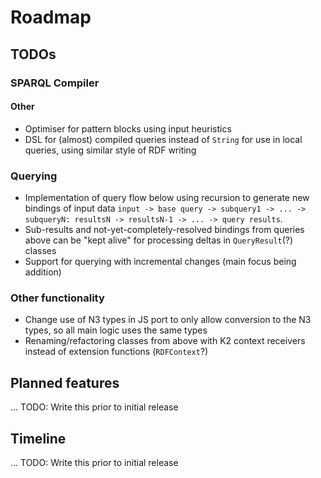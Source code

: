 # Roadmap
## TODOs
### SPARQL Compiler
#### Other
* Optimiser for pattern blocks using input heuristics
* DSL for (almost) compiled queries instead of `String` for use in local queries, using similar style of RDF writing
### Querying
* Implementation of query flow below using recursion to generate new bindings of input data
`input -> base query -> subquery1 -> ... -> subqueryN: resultsN -> resultsN-1 -> ... -> query results`.
* Sub-results and not-yet-completely-resolved bindings from queries above can be "kept alive" for processing deltas in
 `QueryResult`(?) classes
* Support for querying with incremental changes (main focus being addition)
### Other functionality
* Change use of N3 types in JS port to only allow conversion to the N3 types, so all main logic uses the same types
* Renaming/refactoring classes from above with K2 context receivers instead of extension functions (`RDFContext`?)
## Planned features
... TODO: Write this prior to initial release
## Timeline
... TODO: Write this prior to initial release